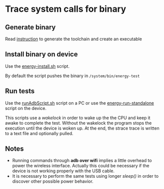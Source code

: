 # Trace system calls for binary
## Generate binary
Read [instruction](./setup_toolchain.md) to generate the toolchain and create an executable

## Install binary on device
Use the [energy-install.sh](./energy-install.sh) script.

By default the script pushes the binary in `/system/bin/energy-test`

## Run tests
Use the [runAdbScript.sh](./runAdbScript.sh) script on a PC or use the [energy-run-standalone](./energy-run-standalone) script on the device.

This scripts use a *wakelock* in order to wake up the the CPU and keep it awake to complete the test. Without the wakelock the program stops the execution until the device is woken up. At the end, the strace trace is written to a text file and optionally pulled.

## Notes
* Running commands through **adb over wifi** implies a little overhead to power the wireless interface. Actually this could be necessary if the device is not working properly with the USB cable.
* It is necessary to perform the same tests using longer *sleep()* in order to discover other possible power behavior.
